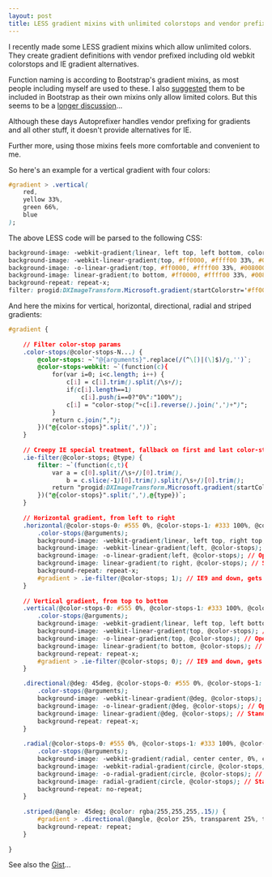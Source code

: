 ```yaml
---
layout: post
title: LESS gradient mixins with unlimited colorstops and vendor prefixes
---
```

I recently made some LESS gradient mixins which allow unlimited colors.
They create gradient definitions with vendor prefixed including old webkit colorstops and IE gradient alternatives.

Function naming is according to Bootstrap's gradient mixins, as most people including myself are used to these.
I also [suggested](https://github.com/twbs/bootstrap/issues/12973) them to be included in Bootstrap as their own mixins only allow limited colors. But this seems to be a [longer discussion](https://github.com/twbs/bootstrap/pull/12558)...

Although these days Autoprefixer handles vendor prefixing for gradients and all other stuff, it doesn't provide alternatives for IE.

Further more, using those mixins feels more comfortable and convenient to me.

So here's an example for a vertical gradient with four colors:

```css
#gradient > .vertical(
    red,
    yellow 33%,
    green 66%,
    blue
);
```

The above LESS code will be parsed to the following CSS:

```css
background-image: -webkit-gradient(linear, left top, left bottom, color-stop(0%,#ff0000),color-stop(33%,#ffff00),color-stop(66%,#008000),color-stop(100%,#0000ff));
background-image: -webkit-linear-gradient(top, #ff0000, #ffff00 33%, #008000 66%, #0000ff);
background-image: -o-linear-gradient(top, #ff0000, #ffff00 33%, #008000 66%, #0000ff);
background-image: linear-gradient(to bottom, #ff0000, #ffff00 33%, #008000 66%, #0000ff);
background-repeat: repeat-x;
filter: progid:DXImageTransform.Microsoft.gradient(startColorstr='#ff0000', endColorstr='#0000ff', GradientType=0);
```

And here the mixins for vertical, horizontal, directional, radial and striped gradients:

```css
#gradient {
 
    // Filter color-stop params
    .color-stops(@color-stops-N...) {
        @color-stops: ~`"@{arguments}".replace(/(^\[)|(\]$)/g,'')`;
        @color-stops-webkit: ~`(function(c){
            for(var i=0; i<c.length; i++) {
                c[i] = c[i].trim().split(/\s+/);
                if(c[i].length==1)
                    c[i].push(i==0?"0%":"100%");
                c[i] = "color-stop("+c[i].reverse().join(',')+")";
            }
            return c.join(",");
        })("@{color-stops}".split(','))`;
    }
 
    // Creepy IE special treatment, fallback on first and last color-stop
    .ie-filter(@color-stops; @type) {
        filter: ~`(function(c,t){
            var a = c[0].split(/\s+/)[0].trim(),
                b = c.slice(-1)[0].trim().split(/\s+/)[0].trim();
            return "progid:DXImageTransform.Microsoft.gradient(startColorstr='"+a+"', endColorstr='"+b+"', GradientType="+t+")";
        })("@{color-stops}".split(','),@{type})`;
    }
 
    // Horizontal gradient, from left to right
    .horizontal(@color-stops-0: #555 0%, @color-stops-1: #333 100%, @color-stops-N...) {
        .color-stops(@arguments);
        background-image: -webkit-gradient(linear, left top, right top, @color-stops-webkit); // Chrome, Safari 4+
        background-image: -webkit-linear-gradient(left, @color-stops); // Safari 5.1-6, Chrome 10+
        background-image: -o-linear-gradient(left, @color-stops); // Opera 12
        background-image: linear-gradient(to right, @color-stops); // Standard, IE10, Firefox 16+, Opera 12.10+, Safari 7+, Chrome 26+
        background-repeat: repeat-x;
        #gradient > .ie-filter(@color-stops; 1); // IE9 and down, gets no color-stop at all for proper fallback
    }
 
    // Vertical gradient, from top to bottom
    .vertical(@color-stops-0: #555 0%, @color-stops-1: #333 100%, @color-stops-N...) {
        .color-stops(@arguments);
        background-image: -webkit-gradient(linear, left top, left bottom, @color-stops-webkit); // Chrome, Safari 4+
        background-image: -webkit-linear-gradient(top, @color-stops); // Safari 5.1-6, Chrome 10+
        background-image: -o-linear-gradient(top, @color-stops); // Opera 12
        background-image: linear-gradient(to bottom, @color-stops); // Standard, IE10, Firefox 16+, Opera 12.10+, Safari 7+, Chrome 26+
        background-repeat: repeat-x;
        #gradient > .ie-filter(@color-stops; 0); // IE9 and down, gets no color-stop at all for proper fallback
    }

    .directional(@deg: 45deg, @color-stops-0: #555 0%, @color-stops-1: #333 100%, @color-stops-N...) {
        .color-stops(@arguments);
        background-image: -webkit-linear-gradient(@deg, @color-stops); // Safari 5.1-6, Chrome 10+
        background-image: -o-linear-gradient(@deg, @color-stops); // Opera 12
        background-image: linear-gradient(@deg, @color-stops); // Standard, IE10, Firefox 16+, Opera 12.10+, Safari 7+, Chrome 26+
        background-repeat: repeat-x;
    }
 
    .radial(@color-stops-0: #555 0%, @color-stops-1: #333 100%, @color-stops-N...) {
        .color-stops(@arguments);
        background-image: -webkit-gradient(radial, center center, 0%, center center, 100%, @color-stops-webkit); // Chrome, Safari 4+
        background-image: -webkit-radial-gradient(circle, @color-stops); // Safari 5.1-6, Chrome 10+
        background-image: -o-radial-gradient(circle, @color-stops); // Opera 12+
        background-image: radial-gradient(circle, @color-stops); // Standard, IE10, Firefox 16+, Opera 12.10+, Safari 7+, Chrome 26+
        background-repeat: no-repeat;
    }
 
    .striped(@angle: 45deg; @color: rgba(255,255,255,.15)) {
        #gradient > .directional(@angle, @color 25%, transparent 25%, transparent 50%, @color 50%, @color 75%, transparent 75%, transparent);
        background-repeat: repeat;
    }
 
}
```

See also the [Gist](https://gist.github.com/simbo/9448334)...